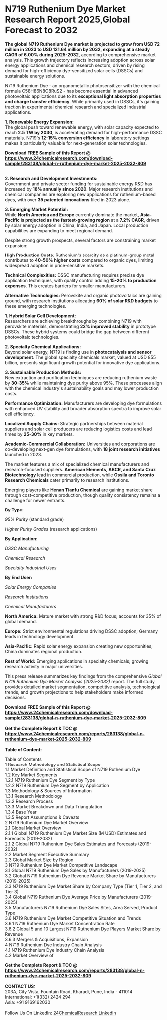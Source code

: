<h1>N719 Ruthenium Dye Market Research Report 2025,Global Forecast to 2032</h1><p><strong>The global N719 Ruthenium Dye market is projected to grow from USD 72 million in 2023 to USD 121.64 million by 2032, expanding at a steady CAGR of 6.00% during 2025-2032</strong>, according to comprehensive market analysis. This growth trajectory reflects increasing adoption across solar energy applications and chemical research sectors, driven by rising demand for high-efficiency dye-sensitized solar cells (DSSCs) and sustainable energy solutions.</p><p>N719 Ruthenium Dye - an organometallic photosensitizer with the chemical formula C58H86N8O8RuS2 - has become essential in advanced photovoltaic applications due to its <strong>exceptional light absorption properties and charge transfer efficiency</strong>. While primarily used in DSSCs, it's gaining traction in experimental chemical research and specialized industrial applications.</p><p><strong>1. Renewable Energy Expansion:</strong><br>
The global push toward renewable energy, with solar capacity expected to reach <strong>2.5 TW by 2030</strong>, is accelerating demand for high-performance DSSC materials. N719's <strong>12-15% conversion efficiency</strong> in laboratory settings makes it particularly valuable for next-generation solar technologies.</p><div><b>Download FREE Sample of this Report @ 
            <a href="https://www.24chemicalresearch.com/download-sample/283138/global-n-ruthenium-dye-market-2025-2032-809">
            https://www.24chemicalresearch.com/download-sample/283138/global-n-ruthenium-dye-market-2025-2032-809</a></b></div><br><p><strong>2. Research and Development Investments:</strong><br>
Government and private sector funding for sustainable energy R&amp;D has increased by <strong>18% annually since 2020</strong>. Major research institutions and chemical companies are exploring new applications for ruthenium-based dyes, with over <strong>35 patented innovations</strong> filed in 2023 alone.</p><p><strong>3. Emerging Market Potential:</strong><br>
While <strong>North America and Europe</strong> currently dominate the market, <strong>Asia-Pacific is projected as the fastest-growing region</strong> at a <strong>7.2% CAGR</strong>, driven by solar energy adoption in China, India, and Japan. Local production capabilities are expanding to meet regional demand.</p><p>Despite strong growth prospects, several factors are constraining market expansion:</p><p><strong>High Production Costs:</strong> Ruthenium's scarcity as a platinum-group metal contributes to <strong>40-50% higher costs</strong> compared to organic dyes, limiting widespread adoption in price-sensitive markets.</p><p><strong>Technical Complexities:</strong> DSSC manufacturing requires precise dye application techniques, with quality control adding <strong>15-20% to production expenses</strong>. This creates barriers for smaller manufacturers.</p><p><strong>Alternative Technologies:</strong> Perovskite and organic photovoltaics are gaining ground, with research institutions allocating <strong>60% of solar R&amp;D budgets</strong> to these emerging technologies.</p><p><strong>1. Hybrid Solar Cell Development:</strong><br>
Researchers are achieving breakthroughs by combining N719 with perovskite materials, demonstrating <strong>22% improved stability</strong> in prototype DSSCs. These hybrid systems could bridge the gap between different photovoltaic technologies.</p><p><strong>2. Specialty Chemical Applications:</strong><br>
Beyond solar energy, N719 is finding use in <strong>photocatalysis and sensor development</strong>. The global specialty chemicals market, valued at USD 855 billion, presents significant growth potential for innovative dye applications.</p><p><strong>3. Sustainable Production Methods:</strong><br>
New extraction and purification techniques are reducing ruthenium waste by <strong>30-35%</strong> while maintaining dye purity above 95%. These processes align with the chemical industry's sustainability goals and may lower production costs.</p><p><strong>Performance Optimization:</strong> Manufacturers are developing dye formulations with enhanced UV stability and broader absorption spectra to improve solar cell efficiency.</p><p><strong>Localized Supply Chains:</strong> Strategic partnerships between material suppliers and solar cell producers are reducing logistics costs and lead times by <strong>25-30%</strong> in key markets.</p><p><strong>Academic-Commercial Collaboration:</strong> Universities and corporations are co-developing next-gen dye formulations, with <strong>18 joint research initiatives</strong> launched in 2023.</p><p>The market features a mix of specialized chemical manufacturers and research-focused suppliers. <strong>American Elements, ABCR, and Santa Cruz Biotechnology</strong> lead in commercial production, while <strong>Ossila and Toronto Research Chemicals</strong> cater primarily to research institutions.</p><p>Emerging players like <strong>Henan Tianfu Chemical</strong> are gaining market share through cost-competitive production, though quality consistency remains a challenge for newer entrants.</p><p><strong>By Type:</strong></p><p><em>95% Purity</em> (standard grade)</p><p><em>Higher Purity Grades</em> (research applications)</p><p><strong>By Application:</strong></p><p><em>DSSC Manufacturing</em></p><p><em>Chemical Research</em></p><p><em>Specialty Industrial Uses</em></p><p><strong>By End User:</strong></p><p><em>Solar Energy Companies</em></p><p><em>Research Institutions</em></p><p><em>Chemical Manufacturers</em></p><p><strong>North America:</strong> Mature market with strong R&amp;D focus; accounts for 35% of global demand.</p><p><strong>Europe:</strong> Strict environmental regulations driving DSSC adoption; Germany leads in technology development.</p><p><strong>Asia-Pacific:</strong> Rapid solar energy expansion creating new opportunities; China dominates regional production.</p><p><strong>Rest of World:</strong> Emerging applications in specialty chemicals; growing research activity in major universities.</p><p>This press release summarizes key findings from the comprehensive <em>Global N719 Ruthenium Dye Market Analysis (2025-2032)</em> report. The full study provides detailed market segmentation, competitive analysis, technological trends, and growth projections to help stakeholders make informed decisions.</p><div><b>Download FREE Sample of this Report @ 
            <a href="https://www.24chemicalresearch.com/download-sample/283138/global-n-ruthenium-dye-market-2025-2032-809">
            https://www.24chemicalresearch.com/download-sample/283138/global-n-ruthenium-dye-market-2025-2032-809</a></b></div><br><div><b>Get the Complete Report & TOC @ 
            <a href="https://www.24chemicalresearch.com/reports/283138/global-n-ruthenium-dye-market-2025-2032-809">
            https://www.24chemicalresearch.com/reports/283138/global-n-ruthenium-dye-market-2025-2032-809</a></b></div><br>
            <b>Table of Content:</b><p>Table of Contents<br />
1 Research Methodology and Statistical Scope<br />
1.1 Market Definition and Statistical Scope of N719 Ruthenium Dye<br />
1.2 Key Market Segments<br />
1.2.1 N719 Ruthenium Dye Segment by Type<br />
1.2.2 N719 Ruthenium Dye Segment by Application<br />
1.3 Methodology & Sources of Information<br />
1.3.1 Research Methodology<br />
1.3.2 Research Process<br />
1.3.3 Market Breakdown and Data Triangulation<br />
1.3.4 Base Year<br />
1.3.5 Report Assumptions & Caveats<br />
2 N719 Ruthenium Dye Market Overview<br />
2.1 Global Market Overview<br />
2.1.1 Global N719 Ruthenium Dye Market Size (M USD) Estimates and Forecasts (2019-2032)<br />
2.1.2 Global N719 Ruthenium Dye Sales Estimates and Forecasts (2019-2032)<br />
2.2 Market Segment Executive Summary<br />
2.3 Global Market Size by Region<br />
3 N719 Ruthenium Dye Market Competitive Landscape<br />
3.1 Global N719 Ruthenium Dye Sales by Manufacturers (2019-2025)<br />
3.2 Global N719 Ruthenium Dye Revenue Market Share by Manufacturers (2019-2025)<br />
3.3 N719 Ruthenium Dye Market Share by Company Type (Tier 1, Tier 2, and Tier 3)<br />
3.4 Global N719 Ruthenium Dye Average Price by Manufacturers (2019-2025)<br />
3.5 Manufacturers N719 Ruthenium Dye Sales Sites, Area Served, Product Type<br />
3.6 N719 Ruthenium Dye Market Competitive Situation and Trends<br />
3.6.1 N719 Ruthenium Dye Market Concentration Rate<br />
3.6.2 Global 5 and 10 Largest N719 Ruthenium Dye Players Market Share by Revenue<br />
3.6.3 Mergers & Acquisitions, Expansion<br />
4 N719 Ruthenium Dye Industry Chain Analysis<br />
4.1 N719 Ruthenium Dye Industry Chain Analysis<br />
4.2 Market Overview of</p><div><b>Get the Complete Report & TOC @ 
            <a href="https://www.24chemicalresearch.com/reports/283138/global-n-ruthenium-dye-market-2025-2032-809">
            https://www.24chemicalresearch.com/reports/283138/global-n-ruthenium-dye-market-2025-2032-809</a></b></div><br><b>CONTACT US:</b><br>
            203A, City Vista, Fountain Road, Kharadi, Pune, India - 411014<br>
            International: +1(332) 2424 294<br>
            Asia: +91 9169162030 <br><br>
            Follow Us On LinkedIn: <a href="https://www.linkedin.com/company/24chemicalresearch/">24ChemicalResearch LinkedIn</a>